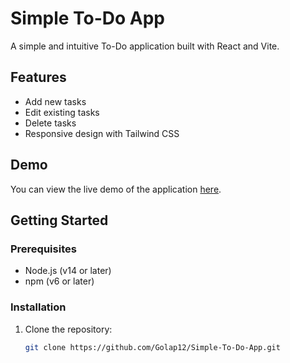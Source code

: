 # Simple To-Do App

A simple and intuitive To-Do application built with React and Vite.

## Features

- Add new tasks
- Edit existing tasks
- Delete tasks
- Responsive design with Tailwind CSS

## Demo

You can view the live demo of the application [here](https://golap12.github.io/Simple-To-Do-App/).

## Getting Started

### Prerequisites

- Node.js (v14 or later)
- npm (v6 or later)

### Installation

1. Clone the repository:

   ```bash
   git clone https://github.com/Golap12/Simple-To-Do-App.git
